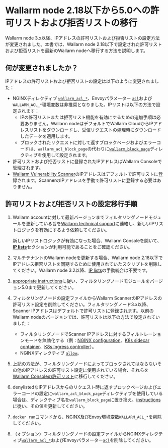 # Wallarm node 2.18以下から5.0への許可リストおよび拒否リストの移行

Wallarm node 3.x以降、IPアドレスの許可リストおよび拒否リストの設定方法が変更されました。本書では、Wallarm node 2.18以下で設定された許可リストおよび拒否リストを最新のWallarm nodeへ移行する方法を説明します。

## 何が変更されましたか？

IPアドレスの許可リストおよび拒否リストの設定は以下のように変更されました：

* NGINXディレクティブ [`wallarm_acl_*`](/2.18/admin-en/configure-parameters-en/#wallarm_acl)、Envoyパラメーター [`acl`](/2.18/admin-en/configuration-guides/envoy/fine-tuning/#ip-denylisting-settings)および`WALLARM_ACL_*`環境変数は非推奨となりました。IPリストは以下の方法で設定されます：
    * IPの許可リストまたは拒否リスト機能を有効にするための追加手順は必要ありません。Wallarm nodeはデフォルトでWallarm CloudからIPアドレスリストをダウンロードし、受信リクエストの処理時にダウンロードしたデータを適用します。
    * ブロックされたリクエストに対して返すブロックページおよびエラーコードは、`wallarm_acl_block_page`の代わりに[`wallarm_block_page`](../admin-en/configure-parameters-en.md#wallarm_block_page)ディレクティブを使用して設定されます。
* 許可リストおよび拒否リストに登録されたIPアドレスはWallarm Consoleで管理されます。
* [Wallarm Vulnerability Scanner](../about-wallarm/detecting-vulnerabilities.md#vulnerability-scanner)のIPアドレスはデフォルトで許可リストに登録されます。ScannerのIPアドレスを手動で許可リストに登録する必要はありません。

## 許可リストおよび拒否リストの設定移行手順

1. Wallarm accountに対して最新バージョンまでフィルタリングノードモジュールを更新している旨を[Wallarm technical support](mailto:support@wallarm.com)に連絡し、新しいIPリストロジックを有効にするよう依頼してください。

    新しいIPリストロジックが有効になった場合、Wallarm Consoleを開いて、[**IP lists**](../user-guides/ip-lists/overview.md)セクションが利用可能であることをご確認ください。
2. マルチテナントのWallarm nodeを更新する場合、Wallarm node 2.18以下でIPアドレス拒否リストを同期するために使用されていたスクリプトを削除してください。Wallarm node 3.2以降、[IP lists](../user-guides/ip-lists/overview.md)の手動統合は不要です。
3. [appropriate instructions](general-recommendations.md#update-process)に従い、フィルタリングノードモジュールをバージョン5.0まで更新してください。
4. フィルタリングノードの設定ファイルからWallarm ScannerのIPアドレスの許可リスト設定を削除してください。フィルタリングノード3.x以降、Scanner IPアドレスはデフォルトで許可リストに登録されます。以前のWallarm nodeのバージョンでは、許可リストは以下の方法で設定されていました：
    * フィルタリングノードでScanner IPアドレスに対するフィルトレーションモードを無効化する（例：[NGINX configuration](/2.18/admin-en/scanner-ips-allowlisting/)、[K8s sidecar container](/2.18/admin-en/installation-guides/kubernetes/wallarm-sidecar-container-helm/#step-1-creating-wallarm-configmap)、[K8s Ingress controller](/2.18/admin-en/configuration-guides/wallarm-ingress-controller/best-practices/allowlist-wallarm-ip-addresses/)）。
    * NGINXディレクティブ [`allow`](https://nginx.org/en/docs/http/ngx_http_access_module.html#allow)。
5. 上記の方法が、フィルタリングノードによってブロックされてはならないその他のIPアドレスの許可リスト設定に使用されている場合、それらを[Wallarm Consoleの許可リスト](../user-guides/ip-lists/overview.md)に移行してください。
6. denylistedなIPアドレスからのリクエスト時に返すブロックページおよびエラーコードの設定に`wallarm_acl_block_page`ディレクティブを使用している場合は、ディレクティブ名を`wallarm_block_page`に置き換え、[instructions](../admin-en/configuration-guides/configure-block-page-and-code.md)に従い、その値を更新してください。
7. `docker run`コマンドから、[NGINX](../admin-en/installation-docker-en.md)及び[Envoy](../admin-en/installation-guides/envoy/envoy-docker.md)環境変数`WALLARM_ACL_*`を削除してください。
8. （オプション）フィルタリングノードの設定ファイルからNGINXディレクティブ[`wallarm_acl_*`](/2.18/admin-en/configure-parameters-en/#wallarm_acl)およびEnvoyパラメーター[`acl`](/2.18/admin-en/configuration-guides/envoy/fine-tuning/#ip-denylisting-settings)を削除してください。